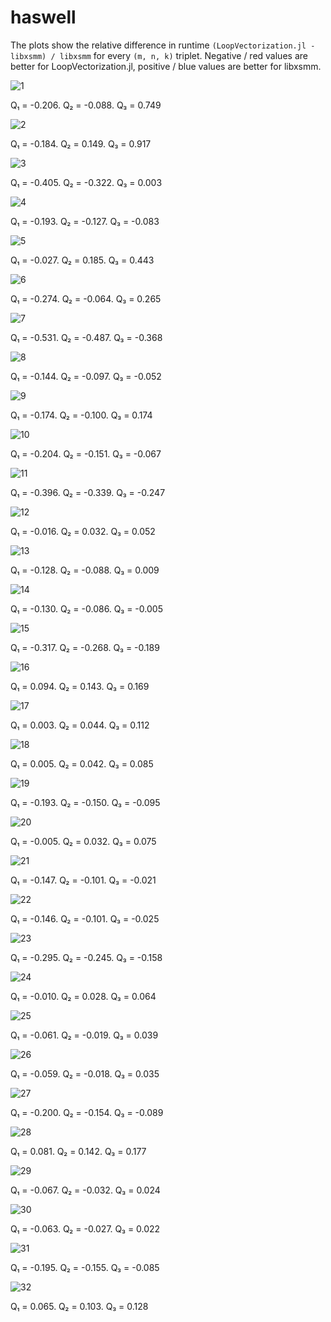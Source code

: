 # haswell

The plots show the relative difference in runtime `(LoopVectorization.jl - libxsmm) / libxsmm` for every `(m, n, k)` triplet. Negative / red values are better for LoopVectorization.jl, positive / blue values are better for libxsmm.

![1](../assets/haswell/plot_1.png)

Q₁ = -0.206.  Q₂ = -0.088.  Q₃ = 0.749

![2](../assets/haswell/plot_2.png)

Q₁ = -0.184.  Q₂ = 0.149.  Q₃ = 0.917

![3](../assets/haswell/plot_3.png)

Q₁ = -0.405.  Q₂ = -0.322.  Q₃ = 0.003

![4](../assets/haswell/plot_4.png)

Q₁ = -0.193.  Q₂ = -0.127.  Q₃ = -0.083

![5](../assets/haswell/plot_5.png)

Q₁ = -0.027.  Q₂ = 0.185.  Q₃ = 0.443

![6](../assets/haswell/plot_6.png)

Q₁ = -0.274.  Q₂ = -0.064.  Q₃ = 0.265

![7](../assets/haswell/plot_7.png)

Q₁ = -0.531.  Q₂ = -0.487.  Q₃ = -0.368

![8](../assets/haswell/plot_8.png)

Q₁ = -0.144.  Q₂ = -0.097.  Q₃ = -0.052

![9](../assets/haswell/plot_9.png)

Q₁ = -0.174.  Q₂ = -0.100.  Q₃ = 0.174

![10](../assets/haswell/plot_10.png)

Q₁ = -0.204.  Q₂ = -0.151.  Q₃ = -0.067

![11](../assets/haswell/plot_11.png)

Q₁ = -0.396.  Q₂ = -0.339.  Q₃ = -0.247

![12](../assets/haswell/plot_12.png)

Q₁ = -0.016.  Q₂ = 0.032.  Q₃ = 0.052

![13](../assets/haswell/plot_13.png)

Q₁ = -0.128.  Q₂ = -0.088.  Q₃ = 0.009

![14](../assets/haswell/plot_14.png)

Q₁ = -0.130.  Q₂ = -0.086.  Q₃ = -0.005

![15](../assets/haswell/plot_15.png)

Q₁ = -0.317.  Q₂ = -0.268.  Q₃ = -0.189

![16](../assets/haswell/plot_16.png)

Q₁ = 0.094.  Q₂ = 0.143.  Q₃ = 0.169

![17](../assets/haswell/plot_17.png)

Q₁ = 0.003.  Q₂ = 0.044.  Q₃ = 0.112

![18](../assets/haswell/plot_18.png)

Q₁ = 0.005.  Q₂ = 0.042.  Q₃ = 0.085

![19](../assets/haswell/plot_19.png)

Q₁ = -0.193.  Q₂ = -0.150.  Q₃ = -0.095

![20](../assets/haswell/plot_20.png)

Q₁ = -0.005.  Q₂ = 0.032.  Q₃ = 0.075

![21](../assets/haswell/plot_21.png)

Q₁ = -0.147.  Q₂ = -0.101.  Q₃ = -0.021

![22](../assets/haswell/plot_22.png)

Q₁ = -0.146.  Q₂ = -0.101.  Q₃ = -0.025

![23](../assets/haswell/plot_23.png)

Q₁ = -0.295.  Q₂ = -0.245.  Q₃ = -0.158

![24](../assets/haswell/plot_24.png)

Q₁ = -0.010.  Q₂ = 0.028.  Q₃ = 0.064

![25](../assets/haswell/plot_25.png)

Q₁ = -0.061.  Q₂ = -0.019.  Q₃ = 0.039

![26](../assets/haswell/plot_26.png)

Q₁ = -0.059.  Q₂ = -0.018.  Q₃ = 0.035

![27](../assets/haswell/plot_27.png)

Q₁ = -0.200.  Q₂ = -0.154.  Q₃ = -0.089

![28](../assets/haswell/plot_28.png)

Q₁ = 0.081.  Q₂ = 0.142.  Q₃ = 0.177

![29](../assets/haswell/plot_29.png)

Q₁ = -0.067.  Q₂ = -0.032.  Q₃ = 0.024

![30](../assets/haswell/plot_30.png)

Q₁ = -0.063.  Q₂ = -0.027.  Q₃ = 0.022

![31](../assets/haswell/plot_31.png)

Q₁ = -0.195.  Q₂ = -0.155.  Q₃ = -0.085

![32](../assets/haswell/plot_32.png)

Q₁ = 0.065.  Q₂ = 0.103.  Q₃ = 0.128

